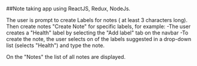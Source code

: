 ##Note taking app using ReactJS, Redux,  NodeJs.

The user is prompt to create Labels for notes ( at least 3 characters long). Then create notes "Create Note" for specific labels, for example:
-The user creates a "Health" label by selecting the "Add label" tab on the navbar
-To create the note, the user selects on of the labels suggested in a drop-down list (selects "Health") and type the note.

On the "Notes" the list of all notes are displayed.
